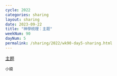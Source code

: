 ```yaml
---
cycle: 2022
categories: sharing
layout: sharing
date: 2023-09-22
title: "神學梳理：主题"
weekNum: 90
dayNum: 5
permalink: /sharing/2022/wk90-day5-sharing.html
---
```


[主题](https://eccseattle.github.io/media/sharing/2022/wk090/2023-09-22-bin.m4a)

`小錢`

